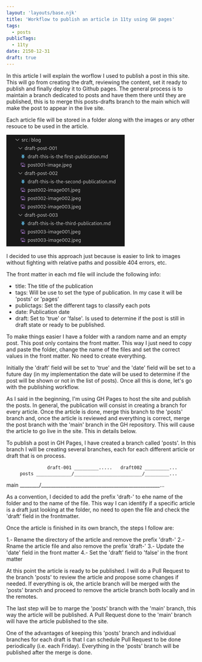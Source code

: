 ```yaml
---
layout: 'layouts/base.njk'
title: 'Workflow to publish an article in 11ty using GH pages'
tags: 
  - posts
publicTags: 
  - 11ty
date: 2150-12-31
draft: true
---
```

In this article I will explain the worflow I used to publish a post in this site. This will go from creating the draft, reviewing the content, set it ready to publish and finally deploy it to Github pages. The general process is to maintain a branch dedicated to posts and have them there until they are published, this is to merge this posts-drafts branch to the main which will make the post to appear in the live site. 

Each article file will be stored in a folder along with the images or any other resouce to be used in the article.

![Directory structure](001-posts-and-folders.png "Draft directory structure")

I decided to use this approach just because is easier to link to images without fighting with relative paths and possible 404 errors, etc.

The front matter in each md file will include the following info:

- title: The title of the publication
- tags: Will be use to set the type of publication. In my case it will be 'posts' or 'pages'
- publictags: Set the different tags to classify each pots
- date: Publication date
- draft: Set to 'true' or 'false'. Is used to determine if the post is still in draft state or ready to be published. 

To make things easier I have a folder with a random name and an empty post. This post only contains the front matter. This way I just need to copy and paste the folder, change the name of the files and set the correct values in the front matter. No need to create everything.

Initially the 'draft' field will be set to 'true' and the 'date' field will be set to a future day (in my implementation the date will be used to determine if the post will be shown or not in the list of posts). Once all this is done, let's go with the publishing workflow.

As I said in the beginning, I'm using GH Pages to host the site and publish the posts. In general, the publication will consist in creating a branch for every article. Once the article is done, merge this branch to the 'posts' branch and, once the article is reviewed and everything is correct, merge the post branch with the 'main' branch in the GH repository. This will cause the article to go live in the site. This in details below.

To publish a post in GH Pages, I have created a branch called 'posts'. In this branch I will be creating several branches, each for each different article or draft that is on process. 

                   draft-001 _________.....   draft002 _________...  
         posts _____________/_________________________/_________...
main  ________/_________________________________________________...

As a convention, I decided to add the prefix 'draft-' to ehe name of the folder and to the name of the file. This way I can identify if a specific article is a draft just looking at the folder, no need to open the file and check the 'draft' field in the frontmatter.

Once the article is finished in its own branch, the steps I follow are:

1.- Rename the directory of the article and remove the prefix 'draft-'
2.- Rname the article file and also remove the prefix 'draft-'
3.- Update the 'date' field in the front matter
4.- Set the 'draft' field to 'false' in the front matter

At this point the article is ready to be published. I will do a Pull Request to the branch 'posts' to review the article and propose some changes if needed. If everything is ok, the article branch will be merged with the 'posts' branch and proceed to remove the article branch both locally and in the remotes.

The last step will be to marge the 'posts' branch with the 'main' branch, this way the article will be published. A Pull Request done to the 'main' branch will have the article published to the site. 

One of the advantages of keeping this 'posts' branch and individual branches for each draft is that I can schedule Pull Request to be done periodically (i.e. each Friday). Everything in the 'posts' branch will be published after the merge is done.